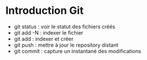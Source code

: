 # Introduction Git

* git status : voir le statut des fichiers créés
* git add -N : indexer le fichier
* git add : indexer et créer
* git push : mettre à jour le repository distant
* git commit : capture un instantané des modifications